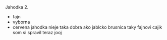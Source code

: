 Jahodka 2.
- fajn
- vyborna
- cervena
jahodka nieje taka dobra ako jablcko
brusnica
taky fajnovi cajik som si spravil teraz jooj

